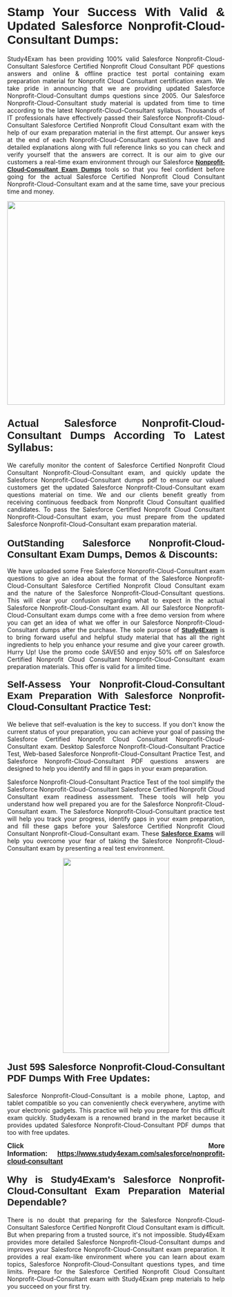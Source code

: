 <h1 style="text-align: justify;"><span style="font-family:Verdana,Geneva,sans-serif;"><strong>Stamp Your Success With Valid & Updated Salesforce Nonprofit-Cloud-Consultant Dumps:</strong></span></h1>

<p style="text-align: justify;">Study4Exam has been providing 100% valid Salesforce Nonprofit-Cloud-Consultant Salesforce Certified Nonprofit Cloud Consultant PDF questions answers and online & offline practice test portal containing exam preparation material for Nonprofit Cloud Consultant certification exam. We take pride in announcing that we are providing updated Salesforce Nonprofit-Cloud-Consultant dumps questions since 2005. Our Salesforce Nonprofit-Cloud-Consultant study material is updated from time to time according to the latest Nonprofit-Cloud-Consultant syllabus. Thousands of IT professionals have effectively passed their Salesforce Nonprofit-Cloud-Consultant Salesforce Certified Nonprofit Cloud Consultant exam with the help of our exam preparation material in the first attempt. Our answer keys at the end of each Nonprofit-Cloud-Consultant questions have full and detailed explanations along with full reference links so you can check and verify yourself that the answers are correct. It is our aim to give our customers a real-time exam environment through our Salesforce <a href="https://www.study4exam.com/salesforce/nonprofit-cloud-consultant"><span style="font-family:Verdana,Geneva,sans-serif;"><strong>Nonprofit-Cloud-Consultant Exam Dumps</strong></span></a> tools so that you feel confident before going for the actual Salesforce Certified Nonprofit Cloud Consultant Nonprofit-Cloud-Consultant exam and at the same time, save your precious time and money.</p>

<p style="text-align: justify;"><a href="https://www.study4exam.com/salesforce/nonprofit-cloud-consultant"><img alt="" src="https://lh3.googleusercontent.com/pw/AM-JKLUHtSxyimLmNtrgJMXSMENqQN06-3nkPxnNGNNXEx9WO6eyhGRHZ0DslcPEZPoiF7hiAIZQifOnTjMibN5y-FCixZnwx34BMXfhHI6-FGdReOTlZLXPWbGx20hTt8Cg8BMIs-5mnWjYKTtHD3iD1MGQ=w1517-h861-no?authuser=0" style="width: 100%; height: 470px;" /></a></p>

<h2 style="text-align: justify;"><strong><span style="font-family:Verdana,Geneva,sans-serif;"><span style="font-size:24px;">Actual Salesforce Nonprofit-Cloud-Consultant Dumps According To Latest Syllabus:</span></span></strong></h2>

<p style="text-align: justify;">We carefully monitor the content of Salesforce Certified Nonprofit Cloud Consultant Nonprofit-Cloud-Consultant exam, and quickly update the Salesforce Nonprofit-Cloud-Consultant dumps pdf to ensure our valued customers get the updated Salesforce Nonprofit-Cloud-Consultant exam questions material on time. We and our clients benefit greatly from receiving continuous feedback from Nonprofit Cloud Consultant qualified candidates. To pass the Salesforce Certified Nonprofit Cloud Consultant Nonprofit-Cloud-Consultant exam, you must prepare from the updated Salesforce Nonprofit-Cloud-Consultant exam preparation material.</p>

<h3 style="text-align: justify;"><span style="font-size:22px;"><span style="font-family:Verdana,Geneva,sans-serif;"><strong>OutStanding Salesforce Nonprofit-Cloud-Consultant Exam Dumps, Demos & Discounts:</strong></span></span></h3>

<p style="text-align: justify;">We have uploaded some Free Salesforce Nonprofit-Cloud-Consultant exam questions to give an idea about the format of the Salesforce Nonprofit-Cloud-Consultant Salesforce Certified Nonprofit Cloud Consultant exam and the nature of the Salesforce Nonprofit-Cloud-Consultant questions. This will clear your confusion regarding what to expect in the actual Salesforce Nonprofit-Cloud-Consultant exam. All our Salesforce Nonprofit-Cloud-Consultant exam dumps come with a free demo version from where you can get an idea of what we offer in our Salesforce Nonprofit-Cloud-Consultant dumps after the purchase. The sole purpose of <a href="https://www.study4exam.com/"><span style="font-family:Verdana,Geneva,sans-serif;"><strong>Study4Exam</strong></span></a> is to bring forward useful and helpful study material that has all the right ingredients to help you enhance your resume and give your career growth. Hurry Up! Use the promo code SAVE50 and enjoy 50% off on Salesforce Certified Nonprofit Cloud Consultant Nonprofit-Cloud-Consultant exam preparation materials. This offer is valid for a limited time.</p>

<h4 style="text-align: justify;"><strong><span style="font-family:Verdana,Geneva,sans-serif;"><span style="font-size:22px;">Self-Assess Your Nonprofit-Cloud-Consultant Exam Preparation With Salesforce Nonprofit-Cloud-Consultant Practice Test:</span></span></strong></h4>

<p style="text-align: justify;">We believe that self-evaluation is the key to success. If you don't know the current status of your preparation, you can achieve your goal of passing the Salesforce Certified Nonprofit Cloud Consultant Nonprofit-Cloud-Consultant exam. Desktop Salesforce Nonprofit-Cloud-Consultant Practice Test, Web-based Salesforce Nonprofit-Cloud-Consultant Practice Test, and Salesforce Nonprofit-Cloud-Consultant PDF questions answers are designed to help you identify and fill in gaps in your exam preparation.</p>

<p style="text-align: justify;">Salesforce Nonprofit-Cloud-Consultant Practice Test of the tool simplify the Salesforce Nonprofit-Cloud-Consultant Salesforce Certified Nonprofit Cloud Consultant exam readiness assessment. These tools will help you understand how well prepared you are for the Salesforce Nonprofit-Cloud-Consultant exam. The Salesforce Nonprofit-Cloud-Consultant practice test will help you track your progress, identify gaps in your exam preparation, and fill these gaps before your Salesforce Certified Nonprofit Cloud Consultant Nonprofit-Cloud-Consultant exam. These <a href="https://www.study4exam.com/salesforce-exams"><span style="font-family:Verdana,Geneva,sans-serif;"><strong>Salesforce Exams</strong></span></a> will help you overcome your fear of taking the Salesforce Nonprofit-Cloud-Consultant exam by presenting a real test environment.</p>

<p style="text-align: center;"><a href="https://www.study4exam.com/salesforce/nonprofit-cloud-consultant"><img alt="" src="https://lh3.googleusercontent.com/pw/AM-JKLWqo8oNjq9uepo63dCAl3wbe90oYei6j0HbKFnhkSMXY12WpRI5tlTxhkBE8G5R1NUNKbC9JP5SGY087XRv0JMSkkAsCOJsLKaJE2cxzG2Ac2HjMr5CPpKsguk2Qazr8PIoSc2l3t96z_BGXfPSUmDU=w610-h860-no?authuser=0" style="width: 70%; height: 450px;" /></a></p>

<h4 style="text-align: justify;"><span style="font-family:Verdana,Geneva,sans-serif;"><strong><span style="font-size:22px;">Just 59$ Salesforce Nonprofit-Cloud-Consultant PDF Dumps With Free Updates:</span></strong></span></h4>

<p style="text-align: justify;">Salesforce Nonprofit-Cloud-Consultant is a mobile phone, Laptop, and tablet compatible so you can conveniently check everywhere, anytime with your electronic gadgets. This practice will help you prepare for this difficult exam quickly. Study4exam is a renowned brand in the market because it provides updated Salesforce Nonprofit-Cloud-Consultant PDF dumps that too with free updates.</p>

<p style="text-align: justify;"><strong><span style="font-size:16px;"><span style="font-family:Verdana,Geneva,sans-serif;">Click More Information: <a href="https://www.study4exam.com/salesforce/nonprofit-cloud-consultant">https://www.study4exam.com/salesforce/nonprofit-cloud-consultant</a></span></span></strong></p>

<h4 style="text-align: justify;"><span style="font-family:Verdana,Geneva,sans-serif;"><strong><span style="font-size:22px;">Why is Study4Exam's Salesforce Nonprofit-Cloud-Consultant Exam Preparation Material Dependable?</span></strong></span></h4>

<p style="text-align: justify;">There is no doubt that preparing for the Salesforce Nonprofit-Cloud-Consultant Salesforce Certified Nonprofit Cloud Consultant exam is difficult. But when preparing from a trusted source, it's not impossible. Study4Exam provides more detailed Salesforce Nonprofit-Cloud-Consultant dumps and improves your Salesforce Nonprofit-Cloud-Consultant exam preparation. It provides a real exam-like environment where you can learn about exam topics, Salesforce Nonprofit-Cloud-Consultant questions types, and time limits. Prepare for the Salesforce Certified Nonprofit Cloud Consultant Nonprofit-Cloud-Consultant exam with Study4Exam prep materials to help you succeed on your first try.</p>
